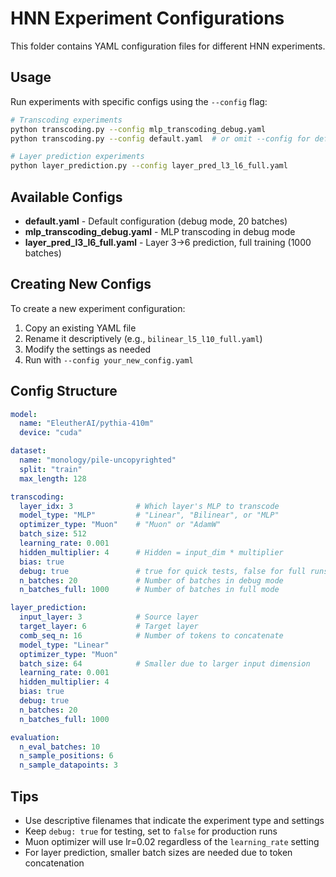 # HNN Experiment Configurations

This folder contains YAML configuration files for different HNN experiments.

## Usage

Run experiments with specific configs using the `--config` flag:

```bash
# Transcoding experiments
python transcoding.py --config mlp_transcoding_debug.yaml
python transcoding.py --config default.yaml  # or omit --config for default

# Layer prediction experiments
python layer_prediction.py --config layer_pred_l3_l6_full.yaml
```

## Available Configs

- **default.yaml** - Default configuration (debug mode, 20 batches)
- **mlp_transcoding_debug.yaml** - MLP transcoding in debug mode
- **layer_pred_l3_l6_full.yaml** - Layer 3→6 prediction, full training (1000 batches)

## Creating New Configs

To create a new experiment configuration:

1. Copy an existing YAML file
2. Rename it descriptively (e.g., `bilinear_l5_l10_full.yaml`)
3. Modify the settings as needed
4. Run with `--config your_new_config.yaml`

## Config Structure

```yaml
model:
  name: "EleutherAI/pythia-410m"
  device: "cuda"

dataset:
  name: "monology/pile-uncopyrighted"
  split: "train"
  max_length: 128

transcoding:
  layer_idx: 3              # Which layer's MLP to transcode
  model_type: "MLP"         # "Linear", "Bilinear", or "MLP"
  optimizer_type: "Muon"    # "Muon" or "AdamW"
  batch_size: 512
  learning_rate: 0.001
  hidden_multiplier: 4      # Hidden = input_dim * multiplier
  bias: true
  debug: true               # true for quick tests, false for full runs
  n_batches: 20             # Number of batches in debug mode
  n_batches_full: 1000      # Number of batches in full mode

layer_prediction:
  input_layer: 3            # Source layer
  target_layer: 6           # Target layer
  comb_seq_n: 16            # Number of tokens to concatenate
  model_type: "Linear"
  optimizer_type: "Muon"
  batch_size: 64            # Smaller due to larger input dimension
  learning_rate: 0.001
  hidden_multiplier: 4
  bias: true
  debug: true
  n_batches: 20
  n_batches_full: 1000

evaluation:
  n_eval_batches: 10
  n_sample_positions: 6
  n_sample_datapoints: 3
```

## Tips

- Use descriptive filenames that indicate the experiment type and settings
- Keep `debug: true` for testing, set to `false` for production runs
- Muon optimizer will use lr=0.02 regardless of the `learning_rate` setting
- For layer prediction, smaller batch sizes are needed due to token concatenation
